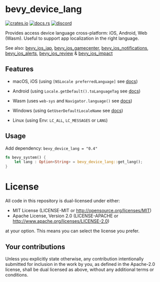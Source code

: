 # bevy_device_lang

[![crates.io][sh_crates]][lk_crates]
[![docs.rs][sh_docs]][lk_docs]
[![discord][sh_discord]][lk_discord]

[sh_crates]: https://img.shields.io/crates/v/bevy_device_lang.svg
[lk_crates]: https://crates.io/crates/bevy_device_lang
[sh_docs]: https://img.shields.io/docsrs/bevy_device_lang
[lk_docs]: https://docs.rs/bevy_device_lang/latest/bevy_device_lang/
[sh_discord]: https://img.shields.io/discord/1176858176897953872?label=discord&color=5561E6
[lk_discord]: https://discord.gg/rQNeEnMhus

Provides access device language cross-platform: iOS, Android, Web (Wasm).
Useful to support app localization in the right language.

See also:
[bevy_ios_iap](https://github.com/rustunit/bevy_ios_iap), [bevy_ios_gamecenter](https://github.com/rustunit/bevy_ios_gamecenter), [bevy_ios_notifications](https://github.com/rustunit/bevy_ios_notifications), [bevy_ios_alerts](https://github.com/rustunit/bevy_ios_alerts), [bevy_ios_review](https://github.com/rustunit/bevy_ios_review) & [bevy_ios_impact](https://github.com/rustunit/bevy_ios_impact)

## Features
* macOS, iOS (using `[NSLocale preferredLanguage]` see [docs](https://developer.apple.com/documentation/foundation/nslocale/1415614-preferredlanguages))

* Android (using `Locale.getDefault().toLanguageTag` see [docs](https://developer.android.com/reference/java/util/Locale#toLanguageTag()))
* Wasm (uses `web-sys` and `Navigator.language()` see [docs](https://developer.mozilla.org/en-US/docs/Web/API/Navigator/language))
* Windows (using `GetUserDefaultLocaleName` see [docs](https://learn.microsoft.com/en-us/windows/win32/api/winnls/nf-winnls-getuserdefaultlocalename))
* Linux (using Env: `LC_ALL`, `LC_MESSAGES` or `LANG`)

## Usage

Add dependency: `bevy_device_lang = "0.4"`

```rust
fn bevy_system() {
    let lang : Option<String> = bevy_device_lang::get_lang();
}
```

# License

All code in this repository is dual-licensed under either:

- MIT License (LICENSE-MIT or http://opensource.org/licenses/MIT)
- Apache License, Version 2.0 (LICENSE-APACHE or http://www.apache.org/licenses/LICENSE-2.0)

at your option. This means you can select the license you prefer.

## Your contributions
Unless you explicitly state otherwise, any contribution intentionally submitted for inclusion in the work by you, as defined in the Apache-2.0 license, shall be dual licensed as above, without any additional terms or conditions.
